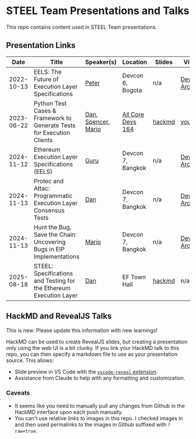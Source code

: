 # STEEL Team Presentations and Talks

This repo contains content used in STEEL Team presentations.

## Presentation Links

| Date       | Title                                                                 | Speaker(s) | Location          | Slides | Video |
| ---------- | --------------------------------------------------------------------- | --------| ----------------- | ------ | ----- |
| 2022-10-13 | EELS: The Future of Execution Layer Specifications | [Peter](https://github.com/petertdavies) | Devcon 6, Bogota | n/a | [Devcon Archive](https://archive.devcon.org/devcon-6/eels-the-future-of-execution-layer-specifications) |
| 2023-06-22 | Python Test Cases & Framework to Generate Tests for Execution Clients | [Dan](https://github.com/danceratopz), [Spencer](https://github.com/spencer-tb), [Mario](https://github.com/marioevz) | [All Core Devs 164](https://github.com/ethereum/pm/issues/808) | [hackmd](https://notes.ethereum.org/@danceratopz/execution-spec-tests-overview-202306) | [youtube](https://www.youtube.com/live/09Kzi2x06UM?t=160s) |
| 2024-11-12 | Ethereum Execution Layer Specifications (EELS) | [Guru](https://github.com/gurukamath) | Devcon 7, Bangkok | n/a | [Devcon Archive](https://archive.devcon.org/devcon-7/ethereum-execution-layer-specifications-eels) |
| 2024-11-13 | Protec and Attac: Programmatic Execution Layer Consensus Tests | [Dan](https://github.com/danceratopz) | Devcon 7, Bangkok | n/a | [Devcon Archive](https://archive.devcon.org/devcon-7/protec-and-attac-programmatic-execution-layer-consensus-tests) |
| 2024-11-13 | Hunt the Bug, Save the Chain: Uncovering Bugs in EIP Implementations | [Mario](https://github.com/marioevz) | Devcon 7, Bangkok | n/a | [Devcon Archive](https://archive.devcon.org/devcon-7/hunt-the-bug-save-the-chain-uncovering-bugs-in-eip-implementations) |
| 2025-08-18 | STEEL: Specifications and Testing for the Ethereum Execution Layer | [Dan](https://github.com/danceratopz) | EF Town Hall | [hackmd](https://notes.ethereum.org/@danceratopz/2025-08-ef-town-hall) | n/a |

## HackMD and RevealJS Talks

This is new: Please update this information with new learnings!

HackMD can be used to create RevealJS slides, but creating a presentation only using the web UI is a bit clunky. If you link your HackMD talk to this repo, you can then specify a markdown file to use as your presentation source. This allows:

- Slide preview in VS Code with the [`vscode-reveal` extension](https://marketplace.visualstudio.com/items?itemName=evilz.vscode-reveal).
- Assistance from Claude to help with any formatting and customization.

### Caveats

- It seems like you need to manually pull any changes from Github in the HackMD interface upon each push manually.
- You can't use relative links to images in this repo. I checked images in and then used permalinks to the images in Github suffixed with `?raw=true`.
